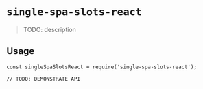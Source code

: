 # `single-spa-slots-react`

> TODO: description

## Usage

```
const singleSpaSlotsReact = require('single-spa-slots-react');

// TODO: DEMONSTRATE API
```
